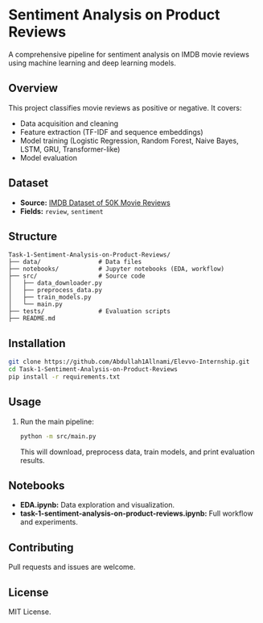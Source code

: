 # Sentiment Analysis on Product Reviews

A comprehensive pipeline for sentiment analysis on IMDB movie reviews using machine learning and deep learning models.

## Overview

This project classifies movie reviews as positive or negative. It covers:
- Data acquisition and cleaning
- Feature extraction (TF-IDF and sequence embeddings)
- Model training (Logistic Regression, Random Forest, Naive Bayes, LSTM, GRU, Transformer-like)
- Model evaluation

## Dataset

- **Source:** [IMDB Dataset of 50K Movie Reviews](https://www.kaggle.com/datasets/lakshmi25npathi/imdb-dataset-of-50k-movie-reviews)
- **Fields:** `review`, `sentiment`

## Structure

```
Task-1-Sentiment-Analysis-on-Product-Reviews/
├── data/                # Data files
├── notebooks/           # Jupyter notebooks (EDA, workflow)
├── src/                 # Source code
│   ├── data_downloader.py
│   ├── preprocess_data.py
│   ├── train_models.py
│   └── main.py
├── tests/               # Evaluation scripts
├── README.md
```

## Installation

```bash
git clone https://github.com/Abdullah1Allnami/Elevvo-Internship.git
cd Task-1-Sentiment-Analysis-on-Product-Reviews
pip install -r requirements.txt
```

## Usage

1. Run the main pipeline:
   ```bash
   python -m src/main.py
   ```
   This will download,  preprocess data, train models, and print evaluation results.

## Notebooks

- **EDA.ipynb:** Data exploration and visualization.
- **task-1-sentiment-analysis-on-product-reviews.ipynb:** Full workflow and experiments.

## Contributing

Pull requests and issues are welcome.

## License

MIT License.
